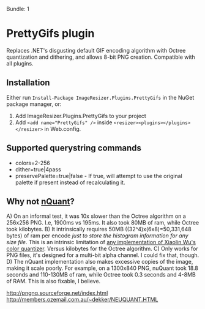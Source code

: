 Bundle: 1

# PrettyGifs plugin

Replaces .NET's disgusting default GIF encoding algorithm with Octree quantization and dithering, and allows 8-bit PNG creation. Compatible with all plugins.

## Installation

Either run `Install-Package ImageResizer.Plugins.PrettyGifs` in the NuGet package manager, or:

1. Add ImageResizer.Plugins.PrettyGifs to your project
2. Add `<add name="PrettyGifs" />` inside `<resizer><plugins></plugins></resizer>` in Web.config.

## Supported querystring commands

* colors=2-256
* dither=true|4pass
* preservePalette=true|false - If true, will attempt to use the original palette if present instead of recalculating it. 


## Why not [nQuant](http://nquant.codeplex.com/)? 


A) On an informal test, it was 10x slower than the Octree algorithm on a 256x256 PNG. I.e, 1900ms vs 195ms. It also took 80MB of ram, while Octree took kilobytes.
B) It intrinsically requires 50MB ((32^4)x(6x8)=50,331,648 bytes) of ram per encode *just to store the histogram information for any size file*. This is an intrinsic limitation of [any implementation of Xiaolin Wu's color quantizer](http://www.ece.mcmaster.ca/~xwu/cq.c). Versus kilobytes for the Octree algorithm.
C) Only works for PNG files, it's designed for a multi-bit alpha channel. I could fix that, though.
D) The nQuant implementation also makes excessive copies of the image, making it scale poorly. For example, on a 1300x840 PNG, nuQuant took 18.8 seconds and 110-130MB of ram, while Octree took 0.3 seconds and 4-8MB of RAM. This is also fixable, I believe. 



http://pngnq.sourceforge.net/index.html 
http://members.ozemail.com.au/~dekker/NEUQUANT.HTML
